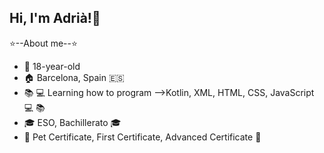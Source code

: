 ## Hi, I'm Adrià!👋

:star:--About me--:star:
- :raising_hand: 18-year-old
- :house: Barcelona, Spain 🇪🇸
- :books: :computer: Learning how to program -->Kotlin, XML, HTML, CSS, JavaScript :computer: :books:
- :mortar_board: ESO, Bachillerato :mortar_board:
- :memo: Pet Certificate, First Certificate, Advanced Certificate :memo:
  
<!--
**AdriSbert06/AdriSbert06** is a ✨ _special_ ✨ repository because its `README.md` (this file) appears on your GitHub profile.

Here are some ideas to get you started:

- 🔭 I’m currently working on ...

- 👯 I’m looking to collaborate on ...

- 💬 Ask me about ...
- 📫 How to reach me: ...
- 😄 Pronouns: ...
- ⚡ Fun fact: ...
-->
